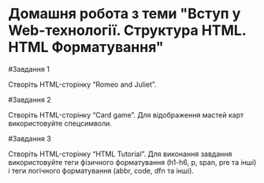 # Домашня робота з теми "Вступ у Web-технології. Структура HTML. HTML Форматування"

#Завдання 1

Створіть HTML-сторінку “Romeo and Juliet”. 

#Завдання 2

Створіть HTML-сторінку “Card game”. Для відображення мастей карт використовуйте спецсимволи.

#Завдання 3

Створіть HTML-сторінку “HTML Tutorial”.
Для виконання завдання використовуйте теги фізичного форматування (h1-h6, p, span, pre та інші) і теги логічного форматування 
(abbr, code, dfn та інші).
